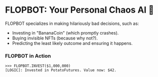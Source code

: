# FLOPBOT: Your Personal Chaos AI 🤖

FLOPBOT specializes in making hilariously bad decisions, such as:
- Investing in "BananaCoin" (which promptly crashes).
- Buying invisible NFTs (because why not?).
- Predicting the least likely outcome and ensuring it happens.

### FLOPBOT in Action
```plaintext
>>> FLOPBOT.INVEST($1,000,000)
[LOGIC]: Invested in PotatoFutures. Value now: $42.
